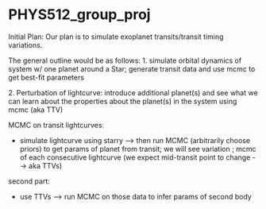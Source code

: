 # PHYS512_group_proj

Initial Plan:
Our plan is to simulate exoplanet transits/transit timing variations.

The general outline would be as follows:
1.⁠ simulate orbital dynamics of system w/ one planet around a Star; generate transit data and use mcmc to get best-fit parameters

2.⁠ ⁠Perturbation of lightcurve: introduce additional planet(s) and see what we can learn about the properties about the planet(s) in the system using mcmc (aka TTV)

MCMC on transit lightcurves:
- simulate lightcurve using starry --> then run MCMC (arbitrarily choose priors) to get params of planet from transit; we will see variation ; mcmc of each consecutive lightcurve (we expect mid-transit point to change --> aka TTVs)

second part:
- use TTVs --> run MCMC on those data to infer params of second body
